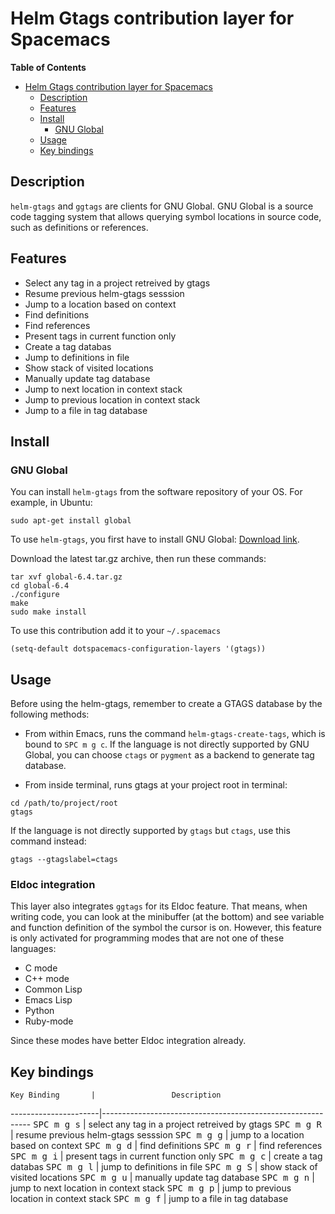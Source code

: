 # Helm Gtags contribution layer for Spacemacs

<!-- markdown-toc start - Don't edit this section. Run M-x markdown-toc/generate-toc again -->
**Table of Contents**

- [Helm Gtags contribution layer for Spacemacs](#helm-gtags-contribution-layer-for-spacemacs)
    - [Description](#description)
    - [Features](#features)
    - [Install](#install)
        - [GNU Global](#gnu-global)
    - [Usage](#usage)
    - [Key bindings](#key-bindings)

<!-- markdown-toc end -->

## Description

`helm-gtags` and `ggtags` are clients for GNU Global. GNU Global is a source
code tagging system that allows querying symbol locations in source code, such
as definitions or references.

## Features

- Select any tag in a project retreived by gtags
- Resume previous helm-gtags sesssion
- Jump to a location based on context
- Find definitions
- Find references
- Present tags in current function only
- Create a tag databas
- Jump to definitions in file
- Show stack of visited locations
- Manually update tag database
- Jump to next location in context stack
- Jump to previous location in context stack
- Jump to a file in tag database

## Install

### GNU Global

You can install `helm-gtags` from the software repository of your OS. For example, in Ubuntu:

```shell-script
sudo apt-get install global
```

To use `helm-gtags`, you first have to install GNU Global: [Download link][gnu-global-download].

Download the latest tar.gz archive, then run these commands:

```shell-script
tar xvf global-6.4.tar.gz
cd global-6.4
./configure
make
sudo make install
```

[gnu-global-download]: https://www.gnu.org/software/global/download.html

To use this contribution add it to your `~/.spacemacs`

```elisp
(setq-default dotspacemacs-configuration-layers '(gtags))
```

## Usage

Before using the helm-gtags, remember to create a GTAGS database by the following methods:

- From within Emacs, runs the command `helm-gtags-create-tags`, which is bound
  to `SPC m g c`. If the language is not directly supported by GNU Global, you
  can choose `ctags` or `pygment` as a backend to generate tag database.

- From inside terminal, runs gtags at your project root in terminal:

```shell-script
cd /path/to/project/root
gtags
```

If the language is not directly supported by `gtags` but `ctags`, use this command instead:

```shell-script
gtags --gtagslabel=ctags
```

### Eldoc integration

This layer also integrates `ggtags` for its Eldoc feature. That means, when
writing code, you can look at the minibuffer (at the bottom) and see variable
and function definition of the symbol the cursor is on. However, this feature is
only activated for programming modes that are not one of these languages:

- C mode
- C++ mode
- Common Lisp
- Emacs Lisp
- Python
- Ruby-mode

Since these modes have better Eldoc integration already.

## Key bindings

    Key Binding       |                 Description
----------------------|------------------------------------------------------------
<kbd>SPC m g s</kbd>  | select any tag in a project retreived by gtags
<kbd>SPC m g R</kbd>  | resume previous helm-gtags sesssion
<kbd>SPC m g g</kbd>  | jump to a location based on context
<kbd>SPC m g d</kbd>  | find definitions
<kbd>SPC m g r</kbd>  | find references
<kbd>SPC m g i</kbd>  | present tags in current function only
<kbd>SPC m g c</kbd>  | create a tag databas
<kbd>SPC m g l</kbd>  | jump to definitions in file
<kbd>SPC m g S</kbd>  | show stack of visited locations
<kbd>SPC m g u</kbd>  | manually update tag database
<kbd>SPC m g n</kbd>  | jump to next location in context stack
<kbd>SPC m g p</kbd>  | jump to previous location in context stack
<kbd>SPC m g f</kbd>  | jump to a file in tag database
